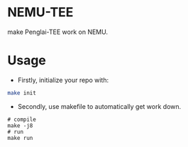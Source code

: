 # NEMU-TEE

make Penglai-TEE work on NEMU.

# Usage

* Firstly, initialize your repo with:

```bash
make init
```

* Secondly, use makefile to automatically get work down.

```
# compile
make -j8
# run
make run
```

